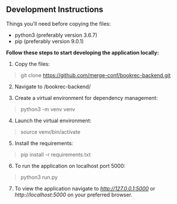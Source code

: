 Development Instructions
---------------------------------------------------------------------------------------------------

Things you'll need before copying the files:

* python3 (preferably version 3.6.7)
* pip (preferably version 9.0.1)

**Follow these steps to start developing the application locally:**

1. Copy the files:

>git clone https://github.com/merge-conf/bookrec-backend.git

2. Navigate to /bookrec-backend/

3. Create a virtual environment for dependency management:

>python3 -m venv venv

4. Launch the virtual environment:

>source venv/bin/activate

5. Install the requirements:

>pip install -r requirements.txt

6. To run the application on localhost port 5000:

>python3 run.py

7. To view the application navigate to *http://127.0.0.1:5000* or *http://localhost:5000* on your preferred browser.
